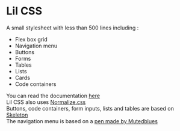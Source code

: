 # Lil CSS

A small stylesheet with less than 500 lines including :
 - Flex box grid
 - Navigation menu
 - Buttons
 - Forms
 - Tables
 - Lists
 - Cards
 - Code containers

You can read the documentation [here](https://lilianavry.github.io/lil-css/)  
Lil CSS also uses [Normalize.css](https://necolas.github.io/normalize.css/)  
Buttons, code containers, form inputs, lists and tables are based on [Skeleton](https://getskeleton.com/)  
The navigation menu is based on a [pen made by Mutedblues](https://codepen.io/mutedblues/pen/MmPNPG)
